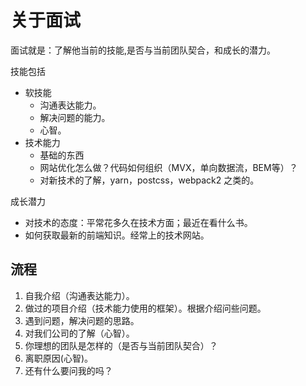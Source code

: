 # 关于面试
面试就是：了解他当前的技能,是否与当前团队契合，和成长的潜力。

技能包括
* 软技能
  * 沟通表达能力。
  * 解决问题的能力。
  * 心智。
* 技术能力
  * 基础的东西
  * 网站优化怎么做？代码如何组织（MVX，单向数据流，BEM等）？
  * 对新技术的了解，yarn，postcss，webpack2 之类的。

成长潜力
* 对技术的态度：平常花多久在技术方面；最近在看什么书。
* 如何获取最新的前端知识。经常上的技术网站。

## 流程
1. 自我介绍（沟通表达能力）。
1. 做过的项目介绍（技术能力使用的框架）。根据介绍问些问题。
1. 遇到问题，解决问题的思路。
1. 对我们公司的了解（心智）。
1. 你理想的团队是怎样的（是否与当前团队契合）？
1. 离职原因(心智)。
1. 还有什么要问我的吗？